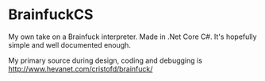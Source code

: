 # BrainfuckCS

My own take on a Brainfuck interpreter. Made in .Net Core C#. It's hopefully simple and well documented enough.

My primary source during design, coding and debugging is http://www.hevanet.com/cristofd/brainfuck/